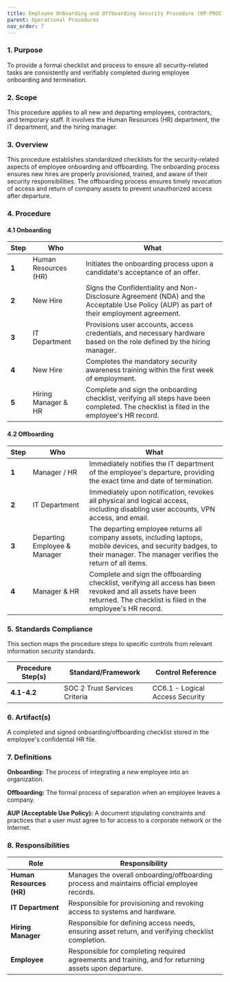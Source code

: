 ```yaml
---
title: Employee Onboarding and Offboarding Security Procedure (OP-PROC-007)
parent: Operational Procedures
nav_order: 7
---
```

### 1. Purpose

To provide a formal checklist and process to ensure all security-related tasks are consistently and verifiably completed during employee onboarding and termination.

### 2. Scope

This procedure applies to all new and departing employees, contractors, and temporary staff. It involves the Human Resources (HR) department, the IT department, and the hiring manager.

### 3. Overview

This procedure establishes standardized checklists for the security-related aspects of employee onboarding and offboarding. The onboarding process ensures new hires are properly provisioned, trained, and aware of their security responsibilities. The offboarding process ensures timely revocation of access and return of company assets to prevent unauthorized access after departure.

### 4. Procedure

#### 4.1 Onboarding

| **Step** | **Who**                      | **What**                                                                                                                                                              |
| -------- | ---------------------------- | --------------------------------------------------------------------------------------------------------------------------------------------------------------------- |
| **1**    | Human Resources (HR)         | Initiates the onboarding process upon a candidate's acceptance of an offer.                                                                                           |
| **2**    | New Hire                     | Signs the Confidentiality and Non-Disclosure Agreement (NDA) and the Acceptable Use Policy (AUP) as part of their employment agreement.                                   |
| **3**    | IT Department                | Provisions user accounts, access credentials, and necessary hardware based on the role defined by the hiring manager.                                                   |
| **4**    | New Hire                     | Completes the mandatory security awareness training within the first week of employment.                                                                              |
| **5**    | Hiring Manager & HR          | Complete and sign the onboarding checklist, verifying all steps have been completed. The checklist is filed in the employee's HR record.                                |

#### 4.2 Offboarding

| **Step** | **Who**                      | **What**                                                                                                                                                              |
| -------- | ---------------------------- | --------------------------------------------------------------------------------------------------------------------------------------------------------------------- |
| **1**    | Manager / HR                 | Immediately notifies the IT department of the employee's departure, providing the exact time and date of termination.                                                   |
| **2**    | IT Department                | Immediately upon notification, revokes all physical and logical access, including disabling user accounts, VPN access, and email.                                       |
| **3**    | Departing Employee & Manager | The departing employee returns all company assets, including laptops, mobile devices, and security badges, to their manager. The manager verifies the return of all items. |
| **4**    | Manager & HR                 | Complete and sign the offboarding checklist, verifying all access has been revoked and all assets have been returned. The checklist is filed in the employee's HR record. |

### 5. Standards Compliance

This section maps the procedure steps to specific controls from relevant information security standards.

| **Procedure Step(s)** | **Standard/Framework**     | **Control Reference**             |
| --------------------- | -------------------------- | --------------------------------- |
| **4.1-4.2**           | SOC 2 Trust Services Criteria | CC6.1 - Logical Access Security |

### 6. Artifact(s)

A completed and signed onboarding/offboarding checklist stored in the employee's confidential HR file.

### 7. Definitions

**Onboarding:** The process of integrating a new employee into an organization.

**Offboarding:** The formal process of separation when an employee leaves a company.

**AUP (Acceptable Use Policy):** A document stipulating constraints and practices that a user must agree to for access to a corporate network or the Internet.

### 8. Responsibilities

| **Role**           | **Responsibility**                                                                                             |
| ------------------ | -------------------------------------------------------------------------------------------------------------- |
| **Human Resources (HR)** | Manages the overall onboarding/offboarding process and maintains official employee records.                |
| **IT Department**  | Responsible for provisioning and revoking access to systems and hardware.                                      |
| **Hiring Manager** | Responsible for defining access needs, ensuring asset return, and verifying checklist completion.              |
| **Employee**       | Responsible for completing required agreements and training, and for returning assets upon departure.          |
